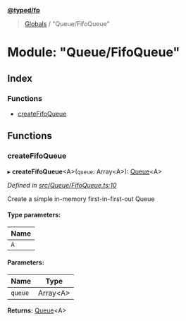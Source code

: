 **[@typed/fp](../README.md)**

> [Globals](../globals.md) / "Queue/FifoQueue"

# Module: "Queue/FifoQueue"

## Index

### Functions

* [createFifoQueue](_queue_fifoqueue_.md#createfifoqueue)

## Functions

### createFifoQueue

▸ **createFifoQueue**\<A>(`queue`: Array\<A>): [Queue](../interfaces/_queue_queue_.queue.md)\<A>

*Defined in [src/Queue/FifoQueue.ts:10](https://github.com/TylorS/typed-fp/blob/41076ce/src/Queue/FifoQueue.ts#L10)*

Create a simple in-memory first-in-first-out Queue

#### Type parameters:

Name |
------ |
`A` |

#### Parameters:

Name | Type |
------ | ------ |
`queue` | Array\<A> |

**Returns:** [Queue](../interfaces/_queue_queue_.queue.md)\<A>
